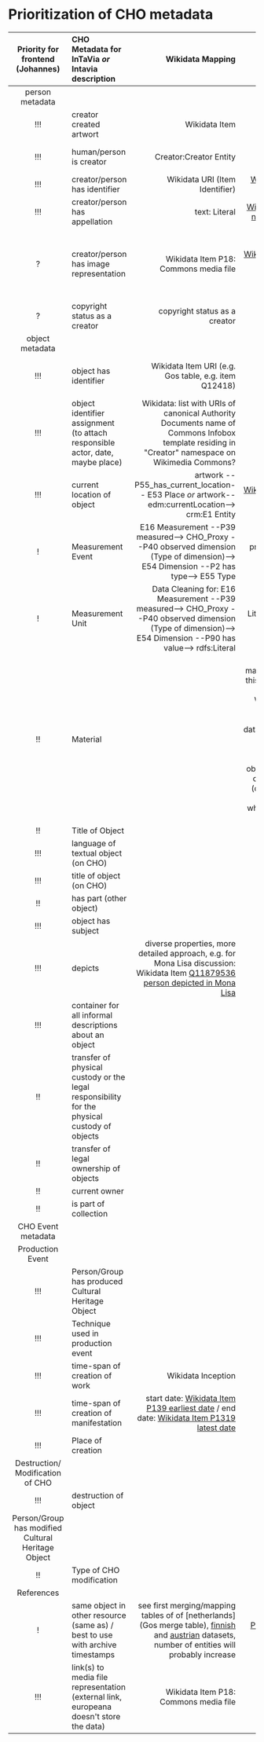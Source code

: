 # Prioritization of CHO metadata

| Priority for frontend (Johannes)       | CHO Metadata for InTaVia  *or* Intavia description          | Wikidata Mapping  |  wikidatata reference  |
| :-------------: |:-------------| -----:| -----:|
| person metadata  |
| !!!      | creator created artwort | Wikidata Item| [P170](https://www.wikidata.org/wiki/Property:P170) |
| !!!      | human/person is creator | Creator:Creator Entity| [Commons Creator page P11472](https://www.wikidata.org/wiki/Property:P1472) |
| !!!      | creator/person has identifier| Wikidata URI (Item Identifier) | [Wikidata human Q5](https://www.wikidata.org/wiki/Q5) |  
| !!!      | creator/person has appellation| text: Literal| [Wikidata name in native language](https://www.wikidata.org/wiki/Property:P1559P1559) |
| ?      | creator/person has image representation| Wikidata Item P18: Commons media file  |  [subclass of Q18610173: Wikidata property to link to Commons](https://www.wikidata.org/wiki/Q18610173) [Wikidata Item P18](https://www.wikidata.org/wiki/Property:P18) |
| ?      | copyright status as a creator |  copyright status as a creator  | [Wikidata Item P7763](https://www.wikidata.org/wiki/Property:P7763) |
| object metadata  |
| !!!      | object has identifier| Wikidata Item URI (e.g. Gos table, e.g. item Q12418) |  Commons Creator page Wikidata Item P1472 |  [P1472](https://www.wikidata.org/wiki/Property:P1472) |
| !!!     | object identifier assignment (to attach responsible actor, date, maybe place) | Wikidata: list with URIs of canonical Authority Documents name of Commons Infobox template residing in "Creator" namespace on Wikimedia Commons? |  discuss: [Authority Control?](https://en.wikipedia.org/wiki/Authority_control) |
| !!! | current location of object      |  artwork -- P55_has_current_location-- E53 Place *or* artwork--edm:currentLocation--> crm:E1 Entity  | [Wikidata Property P276 location](https://www.wikidata.org/wiki/Property:P276)  |
| !      | Measurement Event| E16 Measurement --P39 measured--> CHO_Proxy --P40 observed dimension (Type of dimension)--> E54 Dimension --P2 has type--> E55 Type | Wikidata properties [width P 2049](https://www.wikidata.org/wiki/Property:P2049) and [height P2048](https://www.wikidata.org/wiki/Property:P2048)|
| !     | Measurement Unit     |  Data Cleaning for: E16 Measurement --P39 measured--> CHO_Proxy --P40 observed dimension (Type of dimension)--> E54 Dimension --P90 has value--> rdfs:Literal | in Wikidata: Literal (e.g. "100 cm" or "100 centimetre")  |
| !! | Material      |    | made from material [P186](https://www.wikidata.org/w/index.php?title=Property:P168&action=edit&redlink=1) (-> this property was removed from Wikidata = find equivalent in other datasets/Wikidata examples): material the subject or the object is made of or derived from (do not confuse with P10672 which is used for processes) |
| !! | Title of Object      |    |   |
| !!! | language of textual object (on CHO)   |    |   |
| !!! | title of object (on CHO)   |    |
| !! | has part (other object)   |    |   |
| !!! | object has subject   |    |   |
| !!! | depicts   |  diverse properties, more detailed approach, e.g. for Mona Lisa discussion: Wikidata Item [Q11879536 person depicted in Mona Lisa](https://www.wikidata.org/wiki/Q11879536)   |
| !!! | container for all informal descriptions about an object   |    |
| !! | transfer of physical custody or the legal responsibility for the physical custody of objects  |    |
| !! | transfer of legal ownership of objects  |    |
| !!	| current owner  |    |
| !!	| is part of collection  |    |
| 	 CHO Event metadata      |
| 	 Production Event      |
| !!!	| Person/Group has produced Cultural Heritage Object| | 
| !!!	| Technique used in production event  |    |
| !!!	| time-span of creation of work  |  Wikidata Inception |   |
| !!!	| time-span of creation of manifestation |  start date: [Wikidata Item P139 earliest date](https://www.wikidata.org/wiki/Property:P1319) / end date: [Wikidata Item P1319 latest date](https://www.wikidata.org/wiki/Property:P1319) |   |
| !!!	| Place of creation  |    |
| 	 Destruction/ Modification of CHO      |
| !!!	| destruction of object  |    |
| 	 Person/Group has modified Cultural Heritage Object      |
| !!	| Type of CHO modification  |    |
| 	 References      |
| !	| same object in other resource (same as) / best to use with archive timestamps |  see first merging/mapping tables of of [netherlands] (Gos merge table), [finnish]() and [austrian]() datasets, number of entities will probably increase |  [P973 described in URL](https://www.wikidata.org/wiki/Property:P973)  |
| !!!	| link(s) to media file representation (external link, europeana doesn't store the data)  |  Wikidata Item P18: Commons media file | [Wikidata Item P18](https://www.wikidata.org/wiki/Property:P18)  |
